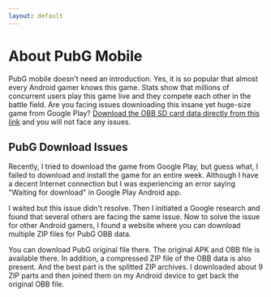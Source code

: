 ```yaml
---
layout: default
---
```


# About PubG Mobile
PubG mobile doesn't need an introduction. Yes, it is so popular that almost every Android gamer knows this game. Stats show that millions of concurrent users play this game live and they compete each other in the battle field. Are you facing issues downloading this insane yet huge-size game from Google Play? [Download the OBB SD card data directly from this link](https://pubgsoldiers.com) and you will not face any issues.

## PubG Download Issues
Recently, I tried to download the game from Google Play, but guess what, I failed to download and install the game for an entire week. Although I have a decent Internet connection but I was experiencing an error saying "Waiting for download" in Google Play Android app.

I waited but this issue didn't resolve. Then I initiated a Google research and found that several others are facing the same issue. Now to solve the issue for other Android gamers, I found a website where you can download multiple ZIP files for PubG OBB data.

You can download PubG original file there. The original APK and OBB file is available there. In addition, a compressed ZIP file of the OBB data is also present. And the best part is the splitted ZIP archives. I downloaded about 9 ZIP parts and then joined them on my Android device to get back the original OBB file.

